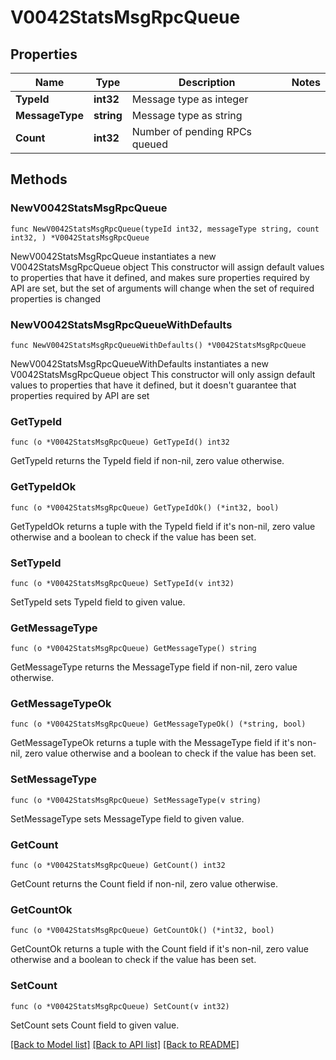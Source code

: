 # V0042StatsMsgRpcQueue

## Properties

Name | Type | Description | Notes
------------ | ------------- | ------------- | -------------
**TypeId** | **int32** | Message type as integer | 
**MessageType** | **string** | Message type as string | 
**Count** | **int32** | Number of pending RPCs queued | 

## Methods

### NewV0042StatsMsgRpcQueue

`func NewV0042StatsMsgRpcQueue(typeId int32, messageType string, count int32, ) *V0042StatsMsgRpcQueue`

NewV0042StatsMsgRpcQueue instantiates a new V0042StatsMsgRpcQueue object
This constructor will assign default values to properties that have it defined,
and makes sure properties required by API are set, but the set of arguments
will change when the set of required properties is changed

### NewV0042StatsMsgRpcQueueWithDefaults

`func NewV0042StatsMsgRpcQueueWithDefaults() *V0042StatsMsgRpcQueue`

NewV0042StatsMsgRpcQueueWithDefaults instantiates a new V0042StatsMsgRpcQueue object
This constructor will only assign default values to properties that have it defined,
but it doesn't guarantee that properties required by API are set

### GetTypeId

`func (o *V0042StatsMsgRpcQueue) GetTypeId() int32`

GetTypeId returns the TypeId field if non-nil, zero value otherwise.

### GetTypeIdOk

`func (o *V0042StatsMsgRpcQueue) GetTypeIdOk() (*int32, bool)`

GetTypeIdOk returns a tuple with the TypeId field if it's non-nil, zero value otherwise
and a boolean to check if the value has been set.

### SetTypeId

`func (o *V0042StatsMsgRpcQueue) SetTypeId(v int32)`

SetTypeId sets TypeId field to given value.


### GetMessageType

`func (o *V0042StatsMsgRpcQueue) GetMessageType() string`

GetMessageType returns the MessageType field if non-nil, zero value otherwise.

### GetMessageTypeOk

`func (o *V0042StatsMsgRpcQueue) GetMessageTypeOk() (*string, bool)`

GetMessageTypeOk returns a tuple with the MessageType field if it's non-nil, zero value otherwise
and a boolean to check if the value has been set.

### SetMessageType

`func (o *V0042StatsMsgRpcQueue) SetMessageType(v string)`

SetMessageType sets MessageType field to given value.


### GetCount

`func (o *V0042StatsMsgRpcQueue) GetCount() int32`

GetCount returns the Count field if non-nil, zero value otherwise.

### GetCountOk

`func (o *V0042StatsMsgRpcQueue) GetCountOk() (*int32, bool)`

GetCountOk returns a tuple with the Count field if it's non-nil, zero value otherwise
and a boolean to check if the value has been set.

### SetCount

`func (o *V0042StatsMsgRpcQueue) SetCount(v int32)`

SetCount sets Count field to given value.



[[Back to Model list]](../README.md#documentation-for-models) [[Back to API list]](../README.md#documentation-for-api-endpoints) [[Back to README]](../README.md)


